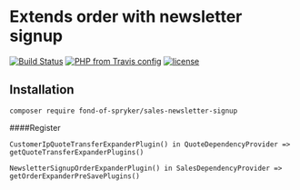 # Extends order with newsletter signup
[![Build Status](https://travis-ci.org/fond-of/spryker-category.svg?branch=master)](https://travis-ci.org/fond-of-spryker/sales-newsletter-signup)
[![PHP from Travis config](https://img.shields.io/travis/php-v/symfony/symfony.svg)](https://php.net/)
[![license](https://img.shields.io/github/license/mashape/apistatus.svg)](https://packagist.org/packages/fond-of-spryker/sales-newsletter-signup)

## Installation

```
composer require fond-of-spryker/sales-newsletter-signup
```

####Register
```
CustomerIpQuoteTransferExpanderPlugin() in QuoteDependencyProvider => getQuoteTransferExpanderPlugins()
```
```
NewsletterSignupOrderExpanderPlugin() in SalesDependencyProvider => getOrderExpanderPreSavePlugins()
```
